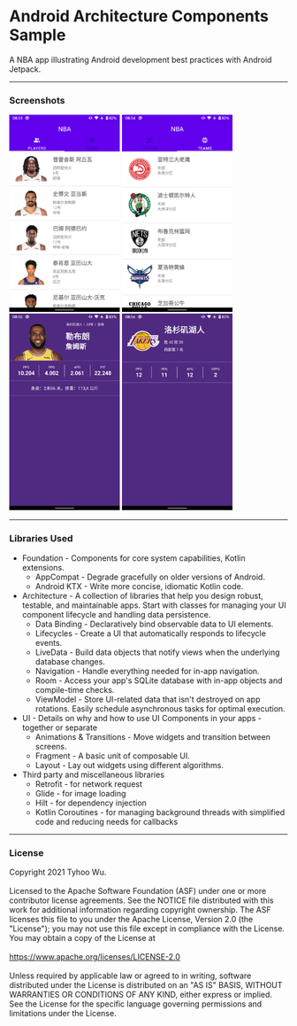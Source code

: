 # Android Architecture Components Sample

A NBA app illustrating Android development best practices with Android Jetpack.

---

### Screenshots
<img src="https://github.com/cnwutianhao/android-architecture-components-sample/blob/main/screenshot/players.png" width="200"/>&nbsp;<img src="https://github.com/cnwutianhao/android-architecture-components-sample/blob/main/screenshot/teams.png" width="200"/>&nbsp;<img src="https://github.com/cnwutianhao/android-architecture-components-sample/blob/main/screenshot/player.png" width="200"/>&nbsp;<img src="https://github.com/cnwutianhao/android-architecture-components-sample/blob/main/screenshot/team.png" width="200"/>

---

### Libraries Used
+ Foundation - Components for core system capabilities, Kotlin extensions.
  + AppCompat - Degrade gracefully on older versions of Android.
  + Android KTX - Write more concise, idiomatic Kotlin code.
+ Architecture - A collection of libraries that help you design robust, testable, and maintainable apps. Start with classes for managing your UI component lifecycle and handling data persistence.
  + Data Binding - Declaratively bind observable data to UI elements.
  + Lifecycles - Create a UI that automatically responds to lifecycle events.
  + LiveData - Build data objects that notify views when the underlying database changes.
  + Navigation - Handle everything needed for in-app navigation.
  + Room - Access your app's SQLite database with in-app objects and compile-time checks.
  + ViewModel - Store UI-related data that isn't destroyed on app rotations. Easily schedule asynchronous tasks for optimal execution.
+ UI - Details on why and how to use UI Components in your apps - together or separate
  + Animations & Transitions - Move widgets and transition between screens.
  + Fragment - A basic unit of composable UI.
  + Layout - Lay out widgets using different algorithms.
+ Third party and miscellaneous libraries
  + Retrofit - for network request
  + Glide - for image loading
  + Hilt - for dependency injection
  + Kotlin Coroutines - for managing background threads with simplified code and reducing needs for callbacks

---

### License
Copyright 2021 Tyhoo Wu.
<br/>
<br/>
Licensed to the Apache Software Foundation (ASF) under one or more contributor license agreements. See the NOTICE file distributed with this work for additional information regarding copyright ownership. The ASF licenses this file to you under the Apache License, Version 2.0 (the "License"); you may not use this file except in compliance with the License. You may obtain a copy of the License at
<br/>
<br/>
https://www.apache.org/licenses/LICENSE-2.0
<br/>
<br/>
Unless required by applicable law or agreed to in writing, software distributed under the License is distributed on an "AS IS" BASIS, WITHOUT WARRANTIES OR CONDITIONS OF ANY KIND, either express or implied. See the License for the specific language governing permissions and limitations under the License.
